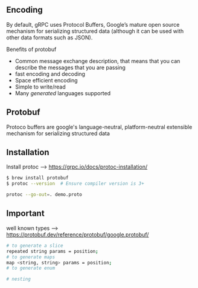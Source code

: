 ## Encoding

By default, gRPC uses Protocol Buffers, Google’s mature open source mechanism for serializing structured data (although it can be used with other data formats such as JSON).

Benefits of protobuf
- Common message exchange description, that means that you can describe the messages that you are passing
- fast encoding and decoding
- Space efficient encoding
- Simple to write/read
- Many *generated* languages supported

## Protobuf
Protoco buffers are google's language-neutral, platform-neutral extensible mechanism for serializing structured data

## Installation

Install protoc --> https://grpc.io/docs/protoc-installation/
```sh
$ brew install protobuf
$ protoc --version  # Ensure compiler version is 3+
```



```sh
protoc --go-out=. demo.proto
```

## Important

well known types --> https://protobuf.dev/reference/protobuf/google.protobuf/

```sh
# to generate a slice
repeated string params = position; 
# to generate maps
map <string, string> params = position; 
# to generate enum

# nesting
```
